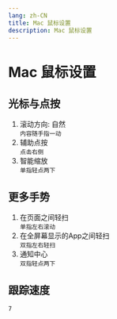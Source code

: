 ```yaml
---
lang: zh-CN
title: Mac 鼠标设置
description: Mac 鼠标设置
---
```


# Mac 鼠标设置

## 光标与点按
1. 滚动方向: 自然<br>
    `内容随手指一动`
2. 辅助点按<br>
    `点击右侧`
3. 智能缩放<br>
    `单指轻点两下`

## 更多手势
1. 在页面之间轻扫<br>
    `单指左右滚动`
2. 在全屏幕显示的App之间轻扫<br>
    `双指左右轻扫`
3. 通知中心<br>
    `双指轻点两下`

## 跟踪速度
`7`

